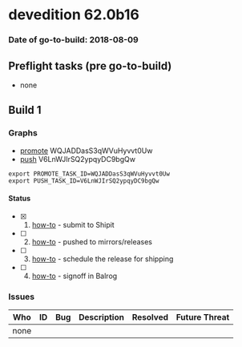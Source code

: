 # devedition 62.0b16

### Date of go-to-build: 2018-08-09

## Preflight tasks (pre go-to-build)
- none

## Build 1  

### Graphs
* [promote](https://tools.taskcluster.net/push-inspector/#/WQJADDasS3qWVuHyvvt0Uw) WQJADDasS3qWVuHyvvt0Uw
* [push](https://tools.taskcluster.net/push-inspector/#/V6LnWJIrSQ2ypqyDC9bgQw) V6LnWJIrSQ2ypqyDC9bgQw
```
export PROMOTE_TASK_ID=WQJADDasS3qWVuHyvvt0Uw
export PUSH_TASK_ID=V6LnWJIrSQ2ypqyDC9bgQw
```


#### Status
- [x] 1.  [how-to](https://wiki.mozilla.org/Release:Release_Automation_on_Mercurial:Starting_a_Release#Submit_to_Ship_It)  - submit to Shipit
- [ ] 2.  [how-to](https://github.com/mozilla-releng/releasewarrior-2.0/blob/master/docs/release-promotion/desktop/howto.md#push-artifacts-to-releases-directory)  - pushed to mirrors/releases
- [ ] 3.  [how-to](https://github.com/mozilla-releng/releasewarrior-2.0/blob/master/docs/release-promotion/desktop/howto.md#ship-the-release)  - schedule the release for shipping
- [ ] 4.  [how-to](https://github.com/mozilla-releng/releasewarrior-2.0/blob/master/docs/release-promotion/desktop/howto.md#obtain-sign-offs-for-changes)  - signoff in Balrog

### Issues
| Who                 | ID               | Bug                                                                 | Description                | Resolved                | Future Threat                |
| ------------------- | ---------------- | ------------------------------------------------------------------- | -------------------------- | ----------------------- | ---------------------------- |
| none | | | | | |

